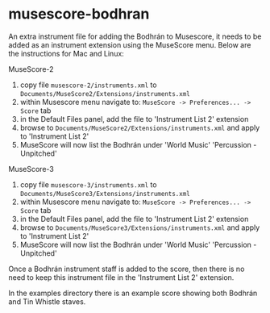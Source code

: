 # musescore-bodhran
An extra instrument file for adding the Bodhrán to Musescore, it needs to be added as an 
instrument extension using the MuseScore menu. Below are the instructions for Mac and Linux:

MuseScore-2
1. copy file `musescore-2/instruments.xml` to `Documents/MuseScore2/Extensions/instruments.xml`
2. within Musescore menu navigate to: `MuseScore -> Preferences... -> Score` tab
3. in the Default Files panel, add the file to 'Instrument List 2' extension
4. browse to `Documents/MuseScore2/Extensions/instruments.xml` and apply to 'Instrument List 2'
5. MuseScore will now list the Bodhrán under 'World Music' 'Percussion - Unpitched'

MuseScore-3
1. copy file `musescore-3/instruments.xml` to `Documents/MuseScore3/Extensions/instruments.xml`
2. within Musescore menu navigate to: `MuseScore -> Preferences... -> Score` tab
3. in the Default Files panel, add the file to 'Instrument List 2' extension
4. browse to `Documents/MuseScore3/Extensions/instruments.xml` and apply to 'Instrument List 2'
5. MuseScore will now list the Bodhrán under 'World Music' 'Percussion - Unpitched'

Once a Bodhrán instrument staff is added to the score, then there is no need to keep this
instrument file in the 'Instrument List 2' extension.

In the examples directory there is an example score showing both Bodhrán and Tin Whistle staves.
